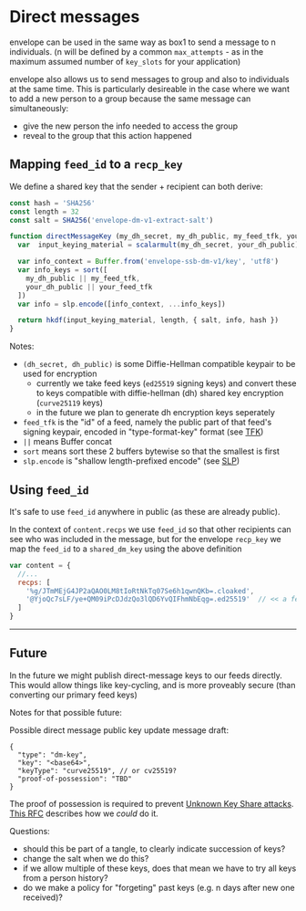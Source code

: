 # Direct messages

envelope can be used in the same way as box1 to send a message to n individuals.
(n will be defined by a common `max_attempts` - as in the maximum assumed number of 
`key_slots` for your application)

envelope also allows us to send messages to group and also to individuals at the same time.
This is particularly desireable in the case where we want to add a new person to a group
because the same message can simultaneously:
- give the new person the info needed to access the group
- reveal to the group that this action happened

## Mapping `feed_id` to a `recp_key`

We define a shared key that the sender + recipient can both derive:

```js
const hash = 'SHA256'
const length = 32
const salt = SHA256('envelope-dm-v1-extract-salt')

function directMessageKey (my_dh_secret, my_dh_public, my_feed_tfk, your_dh_public, your_feed_tfk) {
  var  input_keying_material = scalarmult(my_dh_secret, your_dh_public)

  var info_context = Buffer.from('envelope-ssb-dm-v1/key', 'utf8')
  var info_keys = sort([
    my_dh_public || my_feed_tfk,
    your_dh_public || your_feed_tfk
  ])
  var info = slp.encode([info_context, ...info_keys])

  return hkdf(input_keying_material, length, { salt, info, hash })
}
```

Notes:
- `(dh_secret, dh_public)` is some Diffie-Hellman compatible keypair to be used for encryption 
    - currently we take feed keys (`ed25519` signing keys) and convert these to keys compatible with diffie-hellman (dh) shared key encryption (`curve25119` keys)
    - in the future we plan to generate dh encryption keys seperately
- `feed_tfk` is the "id" of a feed, namely the public part of that feed's signing keypair, encoded in "type-format-key" format (see [TFK][TFK])
- `||` means Buffer concat
- `sort` means sort these 2 buffers bytewise so that the smallest is first
- `slp.encode` is "shallow length-prefixed encode" (see [SLP][SLP])


## Using `feed_id`

It's safe to use `feed_id` anywhere in public (as these are already public).

In the context of `content.recps` we use `feed_id` so that other recipients can see who
was included in the message, but for the envelope `recp_key` we map the `feed_id` to a `shared_dm_key`
using the above definition

```js
var content = {
  //...
  recps: [
    '%g/JTmMEjG4JP2aQAO0LM8tIoRtNkTq07Se6h1qwnQKb=.cloaked',
    '@YjoQc7sLF/ye+QM09iPcDJdzQo3lQD6YvQIFhmNbEqg=.ed25519'  // << a feed_id
  ]
}
```


---

## Future

In the future we might publish direct-message keys to our feeds directly.
This would allow things like key-cycling, and is more proveably secure
(than converting our primary feed keys)

Notes for that possible future:

Possible direct message public key update message draft:
```
{
  "type": "dm-key",
  "key": "<base64>",
  "keyType": "curve25519", // or cv25519?
  "proof-of-possession": "TBD"
}
```

The proof of possession is required to prevent [Unknown Key Share attacks]. [This RFC](https://tools.ietf.org/html/rfc6955) describes how we _could_ do it.

[Unknown Key Share attacks]: https://en.wikipedia.org/wiki/Unknown_key-share_attack

Questions:
- should this be part of a tangle, to clearly indicate succession of keys?
- change the salt when we do this?
- if we allow multiple of these keys, does that mean we have to try all keys from a person history?
- do we make a policy for "forgeting" past keys (e.g. n days after new one received)?


[SLP]: https://github.com/ssbc/envelope-spec/blob/master/encoding/slp.md
[TFK]: https://github.com/ssbc/envelope-spec/blob/master/encoding/tfk.md
